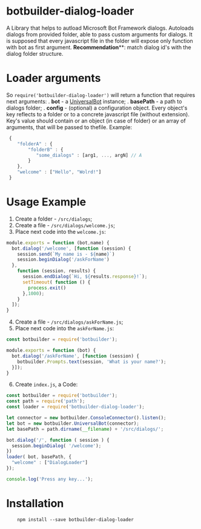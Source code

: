# botbuilder-dialog-loader
A Library that helps to autload Microsoft Bot Framework dialogs. Autoloads dialogs from provided folder, 
able to pass custom arguments for dialogs. It is supposed that every javascript file 
in the folder will expose only function with bot as first argument.
**Recommendation****: match dialog id's with the dialog folder structure.   

# Loader arguments 
So `require('botbuilder-dialog-loader')` will return a function that requires next arguments:
. **bot** - a [UniversalBot](https://docs.botframework.com/en-us/node/builder/chat-reference/classes/_botbuilder_d_.universalbot.html) instance;
. **basePath** - a path to dialogs folder;
. **config** - (optional) a configuration object. Every object's key reflects to 
a folder or to a concrete javascript file (without extension). Key's value 
should contain or an object (in case of folder) or an array of arguments, 
that will be passed to thefile. Example:
```javascript
 {
    "folderA" : {
        "folderB" : {
           "some_dialogs" : [arg1, ..., argN] // A
        }
    },
    "welcome" : ["Hello", "Wolrd!"]
 }
```

# Usage Example

1. Create a folder - `/src/dialogs`;
2. Create a file - `/src/dialogs/welcome.js`;
3. Place next code into the `welcome.js`:
```javascript
module.exports = function (bot,name) {
  bot.dialog('/welcome', [function (session) {
    session.send(`My name is - ${name}`)
    session.beginDialog('/askForName')
  },
    function (session, results) {
      session.endDialog(`Hi, ${results.response}!`);
      setTimeout( function () {
        process.exit()
      },1000);
    }
  ]);
}
```
4. Create a file - `/src/dialogs/askForName.js`;
5. Place next code into the `askForName.js`:
```javascript
const botbuilder = require('botbuilder');

module.exports = function (bot) {
  bot.dialog('/askForName', [function (session) {
    botbuilder.Prompts.text(session, 'What is your name?');
  }]);
}
```
6. Create `index.js`, a Code:
```javascript
const botbuilder = require('botbuilder');
const path = require('path');
const loader = require('botbuilder-dialog-loader');

let connector = new botbuilder.ConsoleConnector().listen();
let bot = new botbuilder.UniversalBot(connector);
let basePath = path.dirname(__filename) + '/src/dialogs/';

bot.dialog('/', function ( session ) {
  session.beginDialog( '/welcome');
})
loader( bot, basePath, {
  "welcome" : ["DialogLoader"]
});

console.log('Press any key...');
```

# Installation 

```
    npm install --save botbuilder-dialog-loader
```
